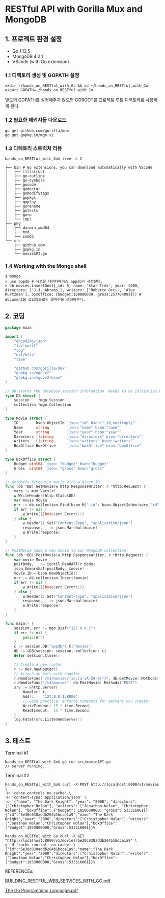 # RESTful API with Gorilla Mux and MongoDB

## 1. 프로젝트 환경 설정

* Go 1.13.5
* MongoDB 4.2.1
* VScode (with Go extension)



### 1.1 디렉토리 생성 및 GOPATH 설정

```shell
mkdir ~/hands_on_RESTful_with_Go && cd ~/hands_on_RESTful_with_Go
export GOPATH=~/hands_on_RESTful_with_Go
```

별도의 GOPATH를 설정해주지 않으면 GOROOT를 프로젝트 루트 디렉토리로 사용하게 된다.



### 1.2 필요한 패키지들 다운로드

```shell
go get github.com/gorilla/mux
go get gopkg.in/mgo.v2
```



### 1.3 디렉토리 스트럭쳐 리뷰

```shell
hands_on_RESTful_with_Go$ tree -L 2
.
├── bin # Go extensions, you can download automatically with VScode
│   ├── fillstruct
│   ├── go-outline
│   ├── go-symbols
│   ├── gocode
│   ├── godoctor
│   ├── gomodifytags
│   ├── gopkgs
│   ├── goplay
│   ├── gorename
│   ├── gotests
│   ├── guru
│   └── impl
├── pkg
│   ├── darwin_amd64
│   ├── mod
│   └── sumdb
└── src
    ├── github.com
    ├── gopkg.in
    └── movieAPI.go
```



### 1.4 Working with the Mongo shell

```shell
$ mongo
> use appdb # 새로운 데이터베이스 appdb가 생성된다.
> db.movies.insertOne({_id: 5, name: 'Star Trek', year: 2009, directors: ['J.J. Abrams'], writers: ['Roberto Orci', 'Alex Kurtzman'], boxOffice: {budget:150000000, gross:257704099}}) # document를 삽입함으로써 콜렉션을 생성해준다.
```



## 2. 코딩

```go
package main

import (
	"encoding/json"
	"io/ioutil"
	"log"
	"net/http"
	"time"

	"github.com/gorilla/mux"
	"gopkg.in/mgo.v2"
	"gopkg.in/mgo.v2/bson"
)

// DB stores the database session information. Needs to be initialize once
type DB struct {
	session    *mgo.Session
	collection *mgo.Collection
}

type Movie struct {
	ID        bson.ObjectId `json:"id" bson:"_id,omitempty"`
	Name      string        `json:"name" bson:"name"`
	Year      string        `json:"year" bson:"year"`
	Directors []string      `json:"directors" bson:"directors"`
	Writers   []string      `json:"writers" bson:"writers"`
	BoxOffice BoxOffice     `json:"boxOffice" bson:"boxOffice"`
}

type BoxOffice struct {
	Budget uint64 `json: "budget" bson:"budget"`
	Gross  uint64 `json: "gross" bson:"gross"`
}

// GetMovie fetches a movie with a given ID
func (db *DB) GetMovie(w http.ResponseWriter, r *http.Request) {
	vars := mux.Vars(r)
	w.WriteHeader(http.StatusOK)
	var movie Movie
	err := db.collection.Find(bson.M{"_id": bson.ObjectIdHex(vars["id"])}).One(&movie)
	if err != nil {
		w.Write([]byte(err.Error()))
	} else {
		w.Header().Set("Content-Type", "application/json")
		response, _ := json.Marshal(movie)
		w.Write(response)
	}
}

// PostMovie adds a new movie to our MongoDB collection
func (db *DB) PostMovie(w http.ResponseWriter, r *http.Request) {
	var movie Movie
	postBody, _ := ioutil.ReadAll(r.Body)
	json.Unmarshal(postBody, &movie)
	movie.ID = bson.NewObjectId()
	err := db.collection.Insert(movie)
	if err != nil {
		w.Write([]byte(err.Error()))
	} else {
		w.Header().Set("Content-Type", "application/json")
		response, _ := json.Marshal(movie)
		w.Write(response)
	}
}

func main() {
	session, err := mgo.Dial("127.0.0.1")
	if err != nil {
		panic(err)
	}
	c := session.DB("appdb").C("movies")
	db := &DB{session: session, collection: c}
	defer session.Close()

	// Create a new router
	r := mux.NewRouter()
	// Attach an path with handler
	r.HandleFunc("/v1/movies/{id:[a-zA-Z0-9]*}", db.GetMovie).Methods("GET")
	r.HandleFunc("/v1/movies", db.PostMovie).Methods("POST")
	srv := &http.Server{
		Handler: r,
		Addr:    "127.0.0.1:8000",
		// Good practice: enforce timeouts for servers you create!
		WriteTimeout: 15 * time.Second,
		ReadTimeout:  15 * time.Second,
	}
	log.Fatal(srv.ListenAndServe())
}
```



## 3. 테스트 

Terminal #1

```shell
hands_on_RESTful_with_Go$ go run src/movieAPI.go
// server running...
```



Terminal #2

```shell
hands_on_RESTful_with_Go$ curl -X POST http://localhost:8000/v1/movies \
-H 'cahce-control: no-cache' \
-H 'content-type: application/json' \
-d '{"name": "The Dark Knight", "year": "2008", "directors": ["Crhistopher Nolan"], "writers": ["Jonathan Nolan", "Christopher Nolan"], "boxOffice": {"budget": 1850000000, "gross": 533316061}}'
{"id":"5e30c030addb204b1bcce1a9","name":"The Dark Knight","year":"2008","directors":["Crhistopher Nolan"],"writers":["Jonathan Nolan","Christopher Nolan"],"boxOffice":{"Budget":1850000000,"Gross":533316061}}%

hands_on_RESTful_with_Go curl -X GET "http://localhost:8000/v1/movies/5e30c030addb204b1bcce1a9" \
> -H 'cache-control: no-cache' \
{"id":"5e30c030addb204b1bcce1a9","name":"The Dark Knight","year":"2008","directors":["Crhistopher Nolan"],"writers":["Jonathan Nolan","Christopher Nolan"],"boxOffice":{"Budget":1850000000,"Gross":533316061}}%
```



REFERENCEs:

[BUILDING_RESTFUL_WEB_SERVICES_WITH_GO.pdf](https://www.dropbox.com/s/xzrigzcolpbk1se/BUILDING_RESTFUL_WEB_SERVICES_WITH_GO.pdf?dl=0)

[The Go Programming Language.pdf](https://www.dropbox.com/s/ha1vqq3lx7f5nsq/The%20Go%20Programming%20Language%20-%20Donovan%2C%20Alan%20A.%20A.%20%26%20Kernigha_6127.pdf?dl=0)